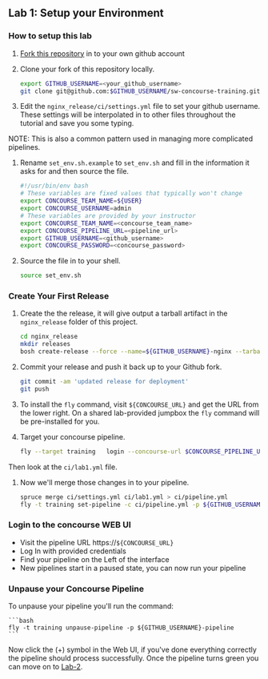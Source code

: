 ## Lab 1: Setup your Environment

### How to setup this lab

1. [Fork this repository](https://help.github.com/articles/fork-a-repo/) in to your own github account
1. Clone your fork of this repository locally.

    ```bash
    export GITHUB_USERNAME=<your_github_username>
    git clone git@github.com:$GITHUB_USERNAME/sw-concourse-training.git
    ```

1. Edit the `nginx_release/ci/settings.yml` file to set your github username. These settings will be interpolated in to other files throughout the tutorial and save you some typing.

NOTE: This is also a common pattern used in managing more complicated pipelines.

1. Rename `set_env.sh.example` to `set_env.sh` and fill in the information it asks for and then source the file.

    ```bash
    #!/usr/bin/env bash
    # These variables are fixed values that typically won't change
    export CONCOURSE_TEAM_NAME=${USER}
    export CONCOURSE_USERNAME=admin
    # These variables are provided by your instructor
    export CONCOURSE_TEAM_NAME=<concourse_team_name>
    export CONCOURSE_PIPELINE_URL=<pipeline_url>
    export GITHUB_USERNAME=<github_username>
    export CONCOURSE_PASSWORD=<concourse_password>
    ```

1. Source the file in to your shell.

    ```bash
    source set_env.sh 
    ```

### Create Your First Release

1. Create the the release, it will give output a tarball artifact in the `nginx_release` folder of this project.
  
    ```bash
    cd nginx_release
    mkdir releases
    bosh create-release --force --name=${GITHUB_USERNAME}-nginx --tarball releases/release.gz --timestamp-version 
    ```

1. Commit your release and push it back up to your Github fork.

    ```bash
    git commit -am 'updated release for deployment'
    git push
    ```

1. To install the `fly` command, visit `${CONCOURSE_URL}` and get the URL from the lower right. On a shared lab-provided jumpbox the `fly` command will be pre-installed for you.

1. Target your concourse pipeline.

    ```bash
    fly --target training   login --concourse-url $CONCOURSE_PIPELINE_URL -k  -n $CONCOURSE_TEAM_NAME  -u $CONCOURSE_USERNAME -p $CONCOURSE_PASSWORD
    ```
Then look at the `ci/lab1.yml` file.

1. Now we'll merge those changes in to your pipeline.

    ```bash 
    spruce merge ci/settings.yml ci/lab1.yml > ci/pipeline.yml
    fly -t training set-pipeline -c ci/pipeline.yml -p ${GITHUB_USERNAME}-pipeline
    ```

### Login to the concourse WEB UI

  * Visit the pipeline URL https://`${CONCOURSE_URL}`
  * Log In with provided credentials
  * Find your pipeline on the Left of the interface
  * New pipelines start in a paused state, you can now run your pipeline

### Unpause your Concourse Pipeline

To unpause your pipeline you'll run the command:

    ```bash
    fly -t training unpause-pipeline -p ${GITHUB_USERNAME}-pipeline
    ```

Now click the (+) symbol in the Web UI, if you've done everything correctly the pipeline should process successfully. Once the pipeline turns green you can move on to [Lab-2](lab-2.md).
